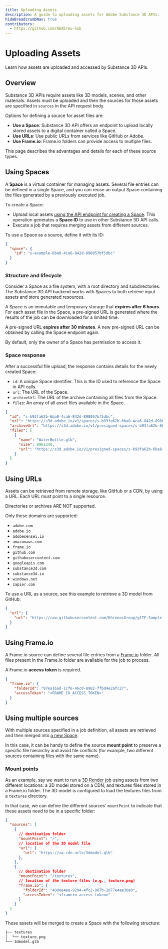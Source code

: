 ```yaml
---
title: Uploading Assets
description: A guide to uploading assets for Adobe Substance 3D APIs.
hideBreadcrumbNav: true
contributors:
  - https://github.com/AEAbreu-hub
---
```


# Uploading Assets

Learn how assets are uploaded and accessed by Substance 3D APIs.

## Overview

Substance 3D APIs require assets like 3D models, scenes, and other materials. Assets must be uploaded and then the sources for those assets are specified in `sources` in the API request body.

Options for defining a source for asset files are:

- **Use a Space**: Substance 3D API offers an endpoint to upload locally stored assets to a digital container called a Space.
- **Use URLs**: Use public URLs from services like GitHub or Adobe.
- **Use Frame.io**: Frame.io folders can provide access to multiple files.

This page describes the advantages and details for each of these source types.

## Using Spaces

A **Space** is a virtual container for managing assets.
Several file entries can be defined in a single Space, and you can reuse an output Space containing the files generated by a previously executed job.

To create a Space:

- Upload local assets [using the API endpoint for creating a Space][1]. This operation generates a **Space ID** to use in other Substance 3D API calls.
- Execute a job that requires merging assets from different sources.

To use a Space as a source, define it with its ID:

```json
{
  "space": {
    "id": "s-example-6ba8-4ca6-842d-898057bf5dbc"
  }
}
```

### Structure and lifecycle

Consider a Space as a file system, with a root directory and subdirectories.
The Substance 3D API backend works with Spaces to both retrieve input assets and store generated resources.

A Space is an immutable and temporary storage that **expires after 6 hours**.
For each asset file in the Space, a pre-signed URL is generated where the results of the job can be downloaded for a limited time.

A pre-signed URL **expires after 30 minutes**. A new pre-signed URL can be obtained by calling the Space endpoint again.

By default, only the owner of a Space has permission to access it.

### Space response

After a successful file upload, the response contains details for the newly created Space:

- `id`: A unique Space identifier. This is the ID used to reference the Space in API calls.
- `url`: The URL of the Space.
- `archiveUrl`: The URL of the archive containing all files from the Space.
- `files`: An array of all asset files available in the Space.

```json
{
  "id": "s-b93fa62b-6ba8-4ca6-842d-898057bf5dbc",
  "url": "https://s3d.adobe.io/v1/spaces/s-b93fa62b-6ba8-4ca6-842d-898057bf5dbc",
  "archiveUrl": "https://s3d.adobe.io/v1/presigned-spaces/s-b93fa62b-6ba8-4ca6-842d-898057bf5dbc/zip?x-s3d-presigned-token=<auto_generated_token>",
  "files": [
    {
      "name": "WaterBottle.glb",
      "size": 8961340,
      "url": "https://s3d.adobe.io/v1/presigned-spaces/s-b93fa62b-6ba8-4ca6-842d-898057bf5dbc/files/WaterBottle.glb?x-s3d-presigned-token=<auto_generated_token>"
    }
  ]
}
```

## Using URLs

Assets can be retrieved from remote storage, like GitHub or a CDN, by using a URL.
Each URL must point to a single resource.

<InlineAlert variant="warning" slots="text" />

Directories or archives ARE NOT supported.

Only these domains are supported:

 - `adobe.com`
 - `adobe.io`
 - `adobesensei.io`
 - `amazonaws.com`
 - `frame.io`
 - `github.com`
 - `githubusercontent.com`
 - `googleapis.com`
 - `substance3d.com`
 - `substance3d.io`
 - `windows.net`
 - `zapier.com`

To use a URL as a source, see this example to retrieve a 3D model from GitHub:

```json
{
  "url": {
    "url": "https://raw.githubusercontent.com/KhronosGroup/glTF-Sample-Models/master/2.0/WaterBottle/glTF-Binary/WaterBottle.glb"
  }
}
```

## Using Frame.io

A Frame.io source can define several file entries from a [Frame.io][2] folder.
All files present in the Frame.io folder are available for the job to process.

<InlineAlert variant="warning" slots="text" />

A Frame.io **access token** is required.

```json
{
  "frame.io": {
    "folderId": "97ea16ad-1cf6-46c0-8982-ffbd4e2afc27",
    "accessToken": "<FRAME_IO_ACCESS_TOKEN>"
  }
}
```

## Using multiple sources

With multiple sources specified in a job definition, all assets are retrieved and then merged into [a new Space](#using-spaces).

In this case, it can be handy to define the source **mount point** to preserve a specific file hierarchy and
avoid file conflicts (for example, two different sources containing files with the same name).

### Mount points

As an example, say we want to run a [3D Render job][3] using assets from two different locations: a 3D model stored on a CDN, and textures files stored in a Frame.io folder. The 3D model is configured to load the textures files from a `textures` directory.

In that case, we can define the different sources' `mountPoint` to indicate that these assets need to be in a specific folder:

```json
{
  "sources": [
    {
      // destination folder
      "mountPoint": "/",
      // location of the 3D model file
      "url": {
        "url": "https://<a-cdn-url>/3dmodel.glb"
      },
    },
    {
      // destination folder
      "mountPoint": "/textures",
      // location of the texture files (e.g., texture.png)
      "frame.io": {
        "folderId": "408ee4ee-9204-4fc2-987b-2077e4ae30e0",
        "accessToken": "<frameio-access-token>"
      }
    }
  ]
}
```

These assets will be merged to create a Space with the following structure:

```txt
├── textures
│  └── texture.png
└── 3dmodel.glb
```

<!-- Links -->
[1]: ../../guides/create_a_space/index.md
[2]: https://frame.io
[3]: ../../guides/render_3d_object/index.md
